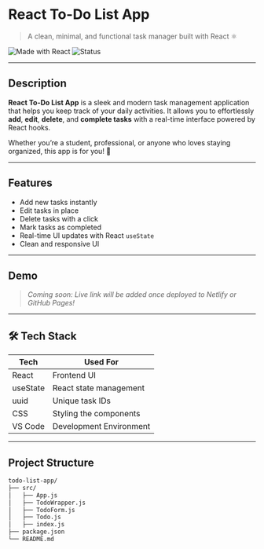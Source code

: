 # React To-Do List App  
> A clean, minimal, and functional task manager built with React ⚛️

![Made with React](https://img.shields.io/badge/Made%20with-React-blue?style=flat-square&logo=react)
![Status](https://img.shields.io/badge/status-Completed-brightgreen?style=flat-square)

---

## Description

**React To-Do List App** is a sleek and modern task management application that helps you keep track of your daily activities. It allows you to effortlessly **add**, **edit**, **delete**, and **complete tasks** with a real-time interface powered by React hooks.

Whether you’re a student, professional, or anyone who loves staying organized, this app is for you! 💯

---

## Features

- Add new tasks instantly
- Edit tasks in place
- Delete tasks with a click
- Mark tasks as completed
- Real-time UI updates with React `useState`
- Clean and responsive UI

---

## Demo

> _Coming soon: Live link will be added once deployed to Netlify or GitHub Pages!_

---

## 🛠 Tech Stack

| Tech         | Used For                 |
|--------------|--------------------------|
| React     | Frontend UI              |
| useState  | React state management   |
| uuid      | Unique task IDs          |
| CSS       | Styling the components   |
| VS Code | Development Environment  |

---

## Project Structure

```bash
todo-list-app/
├── src/
│   ├── App.js
│   ├── TodoWrapper.js
│   ├── TodoForm.js
│   ├── Todo.js
│   ├── index.js
├── package.json
└── README.md
